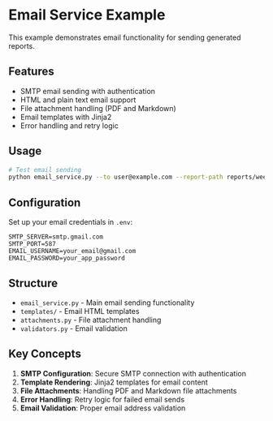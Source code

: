 # Email Service Example

This example demonstrates email functionality for sending generated reports.

## Features

- SMTP email sending with authentication
- HTML and plain text email support
- File attachment handling (PDF and Markdown)
- Email templates with Jinja2
- Error handling and retry logic

## Usage

```bash
# Test email sending
python email_service.py --to user@example.com --report-path reports/weekly_report.pdf
```

## Configuration

Set up your email credentials in `.env`:

```env
SMTP_SERVER=smtp.gmail.com
SMTP_PORT=587
EMAIL_USERNAME=your_email@gmail.com
EMAIL_PASSWORD=your_app_password
```

## Structure

- `email_service.py` - Main email sending functionality
- `templates/` - Email HTML templates
- `attachments.py` - File attachment handling
- `validators.py` - Email validation

## Key Concepts

1. **SMTP Configuration**: Secure SMTP connection with authentication
2. **Template Rendering**: Jinja2 templates for email content
3. **File Attachments**: Handling PDF and Markdown file attachments
4. **Error Handling**: Retry logic for failed email sends
5. **Email Validation**: Proper email address validation 
